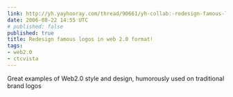 ```yaml
---
link: http://yh.yayhooray.com/thread/90661/yh-collab:-redesign-famous-logos-in-web-2-0-format?page=1
date: 2006-08-22 14:55 UTC
# published: false
published: true
title: Redesign famous logos in web 2.0 format!
tags:
- web2.0
- ctcvista
---
```


Great examples of Web2.0 style and design, humorously used on traditional brand logos
